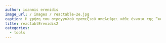 ```yaml
---
author: ioannis erenidis
image_url: / images / reactable-2e.jpg
caption: H χρήση του στρογγυλού τραπεζιού απαλείφει κάθε έννοια της “κεφαλής του τραπεζιού” και δίνει σε κάθε συμμετέχοντα στην διάδραση ένα πρωταγωνιστικό ρόλο. Αυτό συμβάλει στην ευγενή συνεργασία στην ανάπτυξη και παρουσίαση νέων ιδεών ή στην εξέλιξη των ήδη αναπτυγμένων ιδεών της διάδραση.
title: reactablErenidis2
categories:
  - tools
---
```

